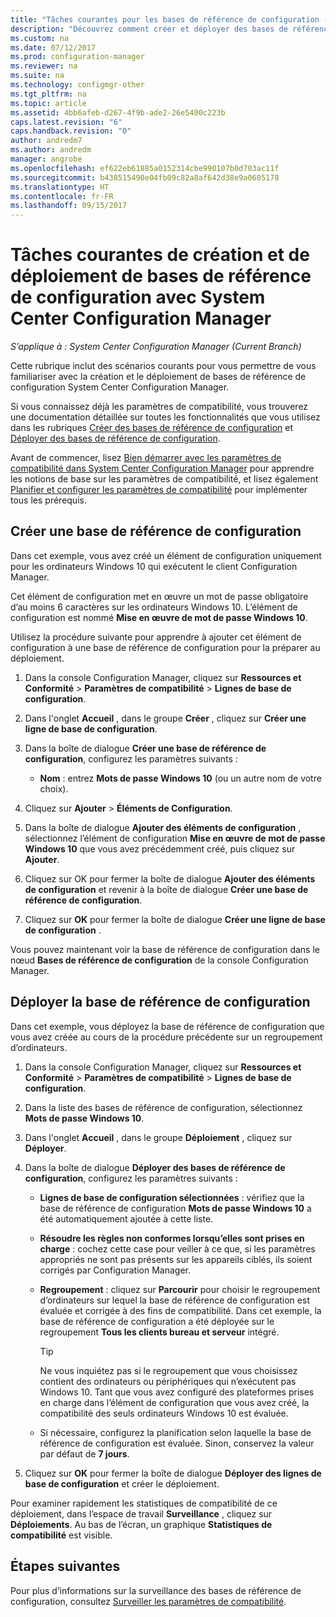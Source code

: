 ```yaml
---
title: "Tâches courantes pour les bases de référence de configuration - Configuration Manager | Microsoft Docs"
description: "Découvrez comment créer et déployer des bases de référence de configuration System Center Configuration Manager."
ms.custom: na
ms.date: 07/12/2017
ms.prod: configuration-manager
ms.reviewer: na
ms.suite: na
ms.technology: configmgr-other
ms.tgt_pltfrm: na
ms.topic: article
ms.assetid: 4bb6afeb-d267-4f9b-ade2-26e5400c223b
caps.latest.revision: "6"
caps.handback.revision: "0"
author: andredm7
ms.author: andredm
manager: angrobe
ms.openlocfilehash: ef622eb61885a0152314cbe990107b0d703ac11f
ms.sourcegitcommit: b438515490e04fb09c82a8af642d38e9a0605178
ms.translationtype: HT
ms.contentlocale: fr-FR
ms.lasthandoff: 09/15/2017
---
```

# <a name="common-tasks-for-creating-and-deploying-configuration-baselines-with-system-center-configuration-manager"></a>Tâches courantes de création et de déploiement de bases de référence de configuration avec System Center Configuration Manager

*S’applique à : System Center Configuration Manager (Current Branch)*

Cette rubrique inclut des scénarios courants pour vous permettre de vous familiariser avec la création et le déploiement de bases de référence de configuration System Center Configuration Manager.  

 Si vous connaissez déjà les paramètres de compatibilité, vous trouverez une documentation détaillée sur toutes les fonctionnalités que vous utilisez dans les rubriques [Créer des bases de référence de configuration](../../compliance/deploy-use/create-configuration-baselines.md) et [Déployer des bases de référence de configuration](../../compliance/deploy-use/deploy-configuration-baselines.md).  

 Avant de commencer, lisez [Bien démarrer avec les paramètres de compatibilité dans System Center Configuration Manager](../../compliance/get-started/get-started-with-compliance-settings.md) pour apprendre les notions de base sur les paramètres de compatibilité, et lisez également [Planifier et configurer les paramètres de compatibilité](../../compliance/plan-design/plan-for-and-configure-compliance-settings.md) pour implémenter tous les prérequis.  

## <a name="create-a-configuration-baseline"></a>Créer une base de référence de configuration  
 Dans cet exemple, vous avez créé un élément de configuration uniquement pour les ordinateurs Windows 10 qui exécutent le client Configuration Manager.  

 Cet élément de configuration met en œuvre un mot de passe obligatoire d’au moins 6 caractères sur les ordinateurs Windows 10. L’élément de configuration est nommé **Mise en œuvre de mot de passe Windows 10**.  

Utilisez la procédure suivante pour apprendre à ajouter cet élément de configuration à une base de référence de configuration pour la préparer au déploiement.  

1.  Dans la console Configuration Manager, cliquez sur **Ressources et Conformité** > **Paramètres de compatibilité** > **Lignes de base de configuration**.  

3.  Dans l'onglet **Accueil** , dans le groupe **Créer** , cliquez sur **Créer une ligne de base de configuration**.  

4.  Dans la boîte de dialogue **Créer une base de référence de configuration**, configurez les paramètres suivants :  

    -   **Nom** : entrez **Mots de passe Windows 10** (ou un autre nom de votre choix).  

5.  Cliquez sur **Ajouter** > **Éléments de Configuration**.  

6.  Dans la boîte de dialogue **Ajouter des éléments de configuration** , sélectionnez l’élément de configuration **Mise en œuvre de mot de passe Windows 10** que vous avez précédemment créé, puis cliquez sur **Ajouter**.  

7.  Cliquez sur OK pour fermer la boîte de dialogue **Ajouter des éléments de configuration** et revenir à la boîte de dialogue **Créer une base de référence de configuration**.

8.  Cliquez sur **OK** pour fermer la boîte de dialogue **Créer une ligne de base de configuration** .  

 Vous pouvez maintenant voir la base de référence de configuration dans le nœud **Bases de référence de configuration** de la console Configuration Manager.  

## <a name="deploy-the-configuration-baseline"></a>Déployer la base de référence de configuration  
 Dans cet exemple, vous déployez la base de référence de configuration que vous avez créée au cours de la procédure précédente sur un regroupement d’ordinateurs.  

1.  Dans la console Configuration Manager, cliquez sur **Ressources et Conformité** > **Paramètres de compatibilité** > **Lignes de base de configuration**.  

3.  Dans la liste des bases de référence de configuration, sélectionnez **Mots de passe Windows 10**.  

4.  Dans l'onglet **Accueil** , dans le groupe **Déploiement** , cliquez sur **Déployer**.  

5.  Dans la boîte de dialogue **Déployer des bases de référence de configuration**, configurez les paramètres suivants :  

    -   **Lignes de base de configuration sélectionnées** : vérifiez que la base de référence de configuration **Mots de passe Windows 10** a été automatiquement ajoutée à cette liste.  

    -   **Résoudre les règles non conformes lorsqu’elles sont prises en charge** : cochez cette case pour veiller à ce que, si les paramètres appropriés ne sont pas présents sur les appareils ciblés, ils soient corrigés par Configuration Manager.  

    -   **Regroupement** : cliquez sur **Parcourir** pour choisir le regroupement d’ordinateurs sur lequel la base de référence de configuration est évaluée et corrigée à des fins de compatibilité. Dans cet exemple, la base de référence de configuration a été déployée sur le regroupement **Tous les clients bureau et serveur** intégré.  

        > [!TIP]  
        >  Ne vous inquiétez pas si le regroupement que vous choisissez contient des ordinateurs ou périphériques qui n’exécutent pas Windows 10. Tant que vous avez configuré des plateformes prises en charge dans l’élément de configuration que vous avez créé, la compatibilité des seuls ordinateurs Windows 10 est évaluée.  

    -   Si nécessaire, configurez la planification selon laquelle la base de référence de configuration est évaluée. Sinon, conservez la valeur par défaut de **7 jours**.  

7.  Cliquez sur **OK** pour fermer la boîte de dialogue **Déployer des lignes de base de configuration** et créer le déploiement.  

 Pour examiner rapidement les statistiques de compatibilité de ce déploiement, dans l’espace de travail **Surveillance** , cliquez sur **Déploiements**. Au bas de l’écran, un graphique **Statistiques de compatibilité** est visible.  

## <a name="next-steps"></a>Étapes suivantes 

Pour plus d’informations sur la surveillance des bases de référence de configuration, consultez [Surveiller les paramètres de compatibilité](../../compliance/deploy-use/monitor-compliance-settings.md).  
